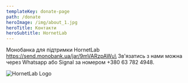 ```yaml
---
templateKey: donate-page
path: /donate
heroImage: /img/about_1.jpg
heroTitle: Контакти
heroSubtitle: HornetLab
---
```

Монобанка для підтримки HornetLab https://send.monobank.ua/jar/9mVARzpAWu\
Зв'язатись з нами можна через Whatsapp або Signal за номером +380 63 782 4948. 

![HornetLab Logo](/img/hornetlub_logo_v1.jpg)